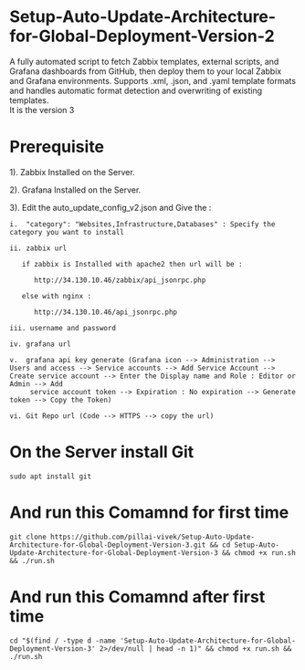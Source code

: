 # Setup-Auto-Update-Architecture-for-Global-Deployment-Version-2
A fully automated script to fetch Zabbix templates, external scripts, and Grafana dashboards from GitHub, then deploy them to your local Zabbix and Grafana environments. Supports .xml, .json, and .yaml template formats and handles automatic format detection and overwriting of existing templates.  
It is the version 3  

# Prerequisite
1). Zabbix Installed on the Server.

2). Grafana Installed on the Server.

3). Edit the auto_update_config_v2.json and Give the : 

    i.  "category": "Websites,Infrastructure,Databases" : Specify the category you want to install 

    ii. zabbix url 
       
       if zabbix is Installed with apache2 then url will be :

          http://34.130.10.46/zabbix/api_jsonrpc.php

       else with nginx : 
          
          http://34.130.10.46/api_jsonrpc.php

    iii. username and password

    iv. grafana url

    v.  grafana api key generate (Grafana icon --> Administration --> Users and access --> Service accounts --> Add Service Account --> Create service account --> Enter the Display name and Role : Editor or Admin --> Add 
         service account token --> Expiration : No expiration --> Generate token --> Copy the Token)

    vi. Git Repo url (Code --> HTTPS --> copy the url)


# On the Server install Git 
    sudo apt install git
# And run this Comamnd for first time 

    git clone https://github.com/pillai-vivek/Setup-Auto-Update-Architecture-for-Global-Deployment-Version-3.git && cd Setup-Auto-Update-Architecture-for-Global-Deployment-Version-3 && chmod +x run.sh && ./run.sh

# And run this Comamnd after first time

    cd "$(find / -type d -name 'Setup-Auto-Update-Architecture-for-Global-Deployment-Version-3' 2>/dev/null | head -n 1)" && chmod +x run.sh && ./run.sh
